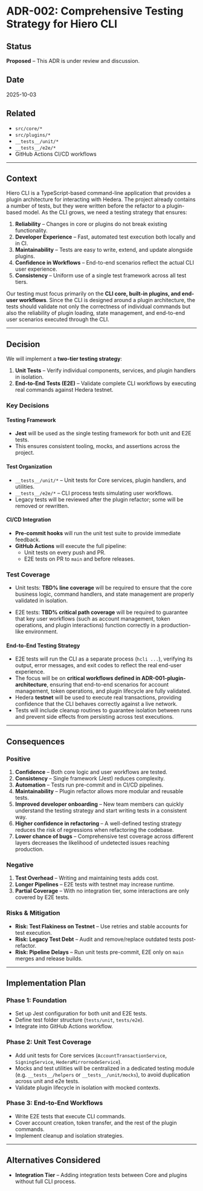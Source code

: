 # ADR-002: Comprehensive Testing Strategy for Hiero CLI

## Status

**Proposed** – This ADR is under review and discussion.

## Date

2025-10-03

## Related

- `src/core/*`
- `src/plugins/*`
- `__tests__/unit/*`
- `__tests__/e2e/*`
- GitHub Actions CI/CD workflows

---

## Context

Hiero CLI is a TypeScript-based command-line application that provides a plugin architecture for interacting with Hedera. The project already contains a number of tests, but they were written before the refactor to a plugin-based model. As the CLI grows, we need a testing strategy that ensures:

1. **Reliability** – Changes in core or plugins do not break existing functionality.
2. **Developer Experience** – Fast, automated test execution both locally and in CI.
3. **Maintainability** – Tests are easy to write, extend, and update alongside plugins.
4. **Confidence in Workflows** – End-to-end scenarios reflect the actual CLI user experience.
5. **Consistency** – Uniform use of a single test framework across all test tiers.

Our testing must focus primarily on the **CLI core, built-in plugins, and end-user workflows**. Since the CLI is designed around a plugin architecture, the tests should validate not only the correctness of individual commands but also the reliability of plugin loading, state management, and end-to-end user scenarios executed through the CLI.

---

## Decision

We will implement a **two-tier testing strategy**:

1. **Unit Tests** – Verify individual components, services, and plugin handlers in isolation.
2. **End-to-End Tests (E2E)** – Validate complete CLI workflows by executing real commands against Hedera testnet.

### Key Decisions

#### Testing Framework

- **Jest** will be used as the single testing framework for both unit and E2E tests.
- This ensures consistent tooling, mocks, and assertions across the project.

#### Test Organization

- `__tests__/unit/*` – Unit tests for Core services, plugin handlers, and utilities.
- `__tests__/e2e/*` – CLI process tests simulating user workflows.
- Legacy tests will be reviewed after the plugin refactor; some will be removed or rewritten.

#### CI/CD Integration

- **Pre-commit hooks** will run the unit test suite to provide immediate feedback.
- **GitHub Actions** will execute the full pipeline:
  - Unit tests on every push and PR.
  - E2E tests on PR to `main` and before releases.

### Test Coverage

- Unit tests: **TBD% line coverage** will be required to ensure that the core business logic, command handlers, and state management are properly validated in isolation.

- E2E tests: **TBD% critical path coverage** will be required to guarantee that key user workflows (such as account management, token operations, and plugin interactions) function correctly in a production-like environment.

#### End-to-End Testing Strategy

- E2E tests will run the CLI as a separate process (`hcli ...`), verifying its output, error messages, and exit codes to reflect the real end-user experience.
- The focus will be on **critical workflows defined in ADR-001-plugin-architecture**, ensuring that end-to-end scenarios for account management, token operations, and plugin lifecycle are fully validated.
- Hedera **testnet** will be used to execute real transactions, providing confidence that the CLI behaves correctly against a live network.
- Tests will include cleanup routines to guarantee isolation between runs and prevent side effects from persisting across test executions.

---

## Consequences

### Positive

1. **Confidence** – Both core logic and user workflows are tested.
2. **Consistency** – Single framework (Jest) reduces complexity.
3. **Automation** – Tests run pre-commit and in CI/CD pipelines.
4. **Maintainability** – Plugin refactor allows more modular and reusable tests.
5. **Improved developer onboarding** – New team members can quickly understand the testing strategy and start writing tests in a consistent way.
6. **Higher confidence in refactoring** – A well-defined testing strategy reduces the risk of regressions when refactoring the codebase.
7. **Lower chance of bugs** – Comprehensive test coverage across different layers decreases the likelihood of undetected issues reaching production.

### Negative

1. **Test Overhead** – Writing and maintaining tests adds cost.
2. **Longer Pipelines** – E2E tests with testnet may increase runtime.
3. **Partial Coverage** – With no integration tier, some interactions are only covered by E2E tests.

### Risks & Mitigation

- **Risk: Test Flakiness on Testnet** – Use retries and stable accounts for test execution.
- **Risk: Legacy Test Debt** – Audit and remove/replace outdated tests post-refactor.
- **Risk: Pipeline Delays** – Run unit tests pre-commit, E2E only on `main` merges and release builds.

---

## Implementation Plan

### Phase 1: Foundation

- Set up Jest configuration for both unit and E2E tests.
- Define test folder structure (`tests/unit`, `tests/e2e`).
- Integrate into GitHub Actions workflow.

### Phase 2: Unit Test Coverage

- Add unit tests for Core services (`AccountTransactionService`, `SigningService`, `HederaMirrornodeService`).
- Mocks and test utilities will be centralized in a dedicated testing module (e.g. `__tests__/helpers` or `__tests__/unit/mocks`), to avoid duplication across unit and e2e tests.
- Validate plugin lifecycle in isolation with mocked contexts.

### Phase 3: End-to-End Workflows

- Write E2E tests that execute CLI commands.
- Cover account creation, token transfer, and the rest of the plugin commands.
- Implement cleanup and isolation strategies.

---

## Alternatives Considered

- **Integration Tier** – Adding integration tests between Core and plugins without full CLI process.
